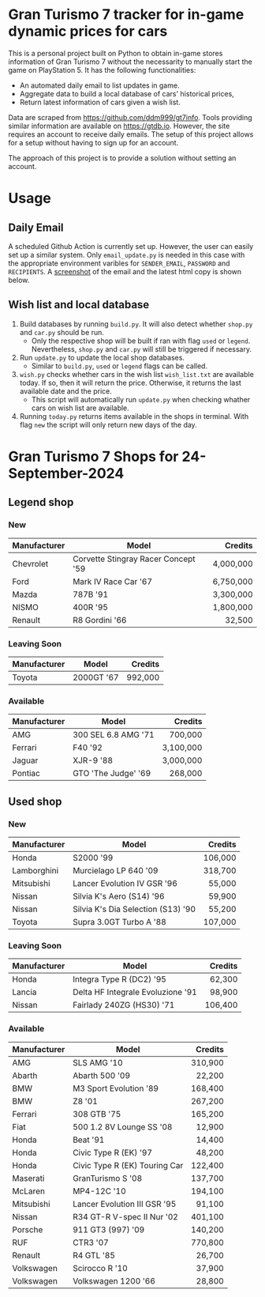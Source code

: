 # Gran Turismo 7 tracker for in-game dynamic prices for cars

This is a personal project built on Python to obtain in-game stores information of Gran Turismo 7 without the necessarity to manually start the game on PlayStation 5. It has the following functionalities:

- An automated daily email to list updates in game.
- Aggregate data to build a local database of cars' historical prices,
- Return latest information of cars given a wish list.

Data are scraped from https://github.com/ddm999/gt7info. Tools providing similar information are available on https://gtdb.io. However, the site requires an account to receive daily emails. The setup of this project allows for a setup without having to sign up for an account.

The approach of this project is to provide a solution without setting an account.

# Usage

## Daily Email

A scheduled Github Action is currently set up. However, the user can easily set up a similar system. Only `email_update.py` is needed in this case with the appropriate environment varibles for `SENDER_EMAIL`, `PASSWORD` and `RECIPIENTS`. A [screenshot](https://raw.githubusercontent.com/marcohoucheng/Gran-Turismo-7-Price-Tracker/main/data/email_screenshot.png) of the email and the latest html copy is shown below.

## Wish list and local database

1. Build databases by running `build.py`. It will also detect whether `shop.py` and `car.py` should be run.
    - Only the respective shop will be built if ran with flag `used` or `legend`. Nevertheless, `shop.py` and `car.py` will still be triggered if necessary.
2. Run `update.py` to update the local shop databases.
    - Similar to `build.py`, `used` or `legend` flags can be called.
3. `wish.py` checks whether cars in the wish list `wish_list.txt` are available today. If so, then it will return the price. Otherwise, it returns the last available date and the price.
    - This script will automatically run `update.py` when checking whather cars on wish list are available.
4. Running `today.py` returns items available in the shops in terminal. With flag `new` the script will only return new days of the day.


# Gran Turismo 7 Shops for 24-September-2024



## Legend shop

### New
 | Manufacturer | Model | Credits |
 | --- | --- | --: |
|Chevrolet|Corvette Stingray Racer Concept '59|4,000,000|
|Ford|Mark IV Race Car '67|6,750,000|
|Mazda|787B '91|3,300,000|
|NISMO|400R '95|1,800,000|
|Renault|R8 Gordini '66|32,500|

### Leaving Soon
 | Manufacturer | Model | Credits |
 | --- | --- | --: |
|Toyota|2000GT '67|992,000|

### Available
 | Manufacturer | Model | Credits |
 | --- | --- | --: |
|AMG|300 SEL 6.8 AMG '71|700,000|
|Ferrari|F40 '92|3,100,000|
|Jaguar|XJR-9 '88|3,000,000|
|Pontiac|GTO 'The Judge' '69|268,000|


## Used shop

### New
 | Manufacturer | Model | Credits |
 | --- | --- | --: |
|Honda|S2000 '99|106,000|
|Lamborghini|Murcielago LP 640 '09|318,700|
|Mitsubishi|Lancer Evolution IV GSR '96|55,000|
|Nissan|Silvia K's Aero (S14) '96|59,900|
|Nissan|Silvia K's Dia Selection (S13) '90|55,200|
|Toyota|Supra 3.0GT Turbo A '88|107,000|

### Leaving Soon
 | Manufacturer | Model | Credits |
 | --- | --- | --: |
|Honda|Integra Type R (DC2) '95|62,300|
|Lancia|Delta HF Integrale Evoluzione '91|98,900|
|Nissan|Fairlady 240ZG (HS30) '71|106,400|

### Available
 | Manufacturer | Model | Credits |
 | --- | --- | --: |
|AMG|SLS AMG '10|310,900|
|Abarth|Abarth 500 '09|22,200|
|BMW|M3 Sport Evolution '89|168,400|
|BMW|Z8 '01|267,200|
|Ferrari|308 GTB '75|165,200|
|Fiat|500 1.2 8V Lounge SS '08|12,900|
|Honda|Beat '91|14,400|
|Honda|Civic Type R (EK) '97|48,200|
|Honda|Civic Type R (EK) Touring Car|122,400|
|Maserati|GranTurismo S '08|137,700|
|McLaren|MP4-12C '10|194,100|
|Mitsubishi|Lancer Evolution III GSR '95|91,100|
|Nissan|R34 GT-R V-spec II Nur '02|401,100|
|Porsche|911 GT3 (997) '09|140,200|
|RUF|CTR3 '07|770,800|
|Renault|R4 GTL '85|26,700|
|Volkswagen|Scirocco R '10|37,900|
|Volkswagen|Volkswagen 1200 '66|28,800|
